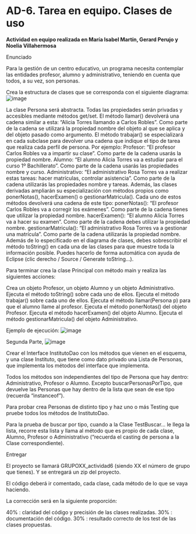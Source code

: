 # AD-6. Tarea en equipo. Clases de uso
**Actividad en equipo realizada en María Isabel Martín, Gerard Perujo y Noelia Villahermosa**

Enunciado

Para la gestión de un centro educativo, un programa necesita contemplar las entidades profesor, alumno y administrativo, teniendo en cuenta que todos, a su vez, son personas.

Crea la estructura de clases que se corresponda con el siguiente diagrama:
![image](https://github.com/user-attachments/assets/995994ba-def2-4dcb-b1c8-e84c3c9dd0fe)

La clase Persona será abstracta.
Todas las propiedades serán privadas y accesibles mediante métodos get/set.
El método llamar() devolverá una cadena similar a esta: “Alicia Torres llamando a Carlos Robles”. Como parte de la cadena se utilizará la propiedad nombre del objeto al que se aplica y del objeto pasado como argumento.
El método trabajar() se especializará en cada subclase para devolver una cadena que indique el tipo de tarea que realiza cada perfil de persona. Por ejemplo:
Profesor: “El profesor Carlos Robles va a impartir su clase”. Como parte de la cadena usarás la propiedad nombre.
Alumno: “El alumno Alicia Torres va a estudiar para el curso 1º Bachillerato”. Como parte de la cadena usarás las propiedades nombre y curso.
Administrativo: “El administrativo Rosa Torres va a realizar estas tareas: hacer matrículas, controlar asistencia”. Como parte de la cadena utilizarás las propiedades nombre y tareas.
Además, las clases derivadas ampliarán su especialización con métodos propios como ponerNotas(), hacerExamen() o gestionarMatricula(). Cada uno de estos métodos devolverá una cadena de este tipo:
ponerNotas(): “El profesor Carlos Robles va a corregir los exámenes”. Como parte de la cadena tienes que utilizar la propiedad nombre.
hacerExamen(): “El alumno Alicia Torres va a hacer su examen”. Como parte de la cadena debes utilizar la propiedad nombre.
gestionarMatricula(): “El administrativo Rosa Torres va a gestionar una matrícula”. Como parte de la cadena utilizarás la propiedad nombre.
Además de lo especificado en el diagrama de clases, debes sobrescribir el método toString() en cada una de las clases para que muestre toda la información posible. Puedes hacerlo de forma automática con ayuda de Eclipse (clic derecho / Source / Generate toString…).
 

Para terminar crea la clase Principal con método main y realiza las siguientes acciones:
 

Crea un objeto Profesor, un objeto Alumno y un objeto Administrativo.
Ejecuta el método toString() sobre cada uno de ellos.
Ejecuta el método trabajar() sobre cada uno de ellos.
Ejecuta el método llamar(Persona p) para que el alumno llame al profesor.
Ejecuta el método ponerNotas() del objeto Profesor.
Ejecuta el método hacerExamen() del objeto Alumno.
Ejecuta el método gestionarMatricula() del objeto Administrativo.
 

Ejemplo de ejecución:
![image](https://github.com/user-attachments/assets/94c3bf1a-27b8-4b9d-8a53-710375513aac)

Segunda Parte,
![image](https://github.com/user-attachments/assets/17a3b383-b24c-46fe-9bea-f285dbaae815)

Crear el Interface InstitutoDao con los métodos que vienen en el esquema, y una clase Instituto, que tiene como dato privado una Lista de Personas, que implementa los métodos del interface que implementa.

 

Todos los métodos son independientes del tipo de Persona que hay dentro: Administrativo, Profesor o Alumno. Excepto buscarPersonasPorTipo, que devuelve las Personas que hay dentro de la lista que sean de ese tipo (recuerda “instanceof”).

 

Para probar crea Personas de distinto tipo y haz uno o más Testing que pruebe todos los métodos de InstitutoDao.

Para la prueba de buscar por tipo, cuando a la Clase TestBuscar… le llega la lista, recorre esta lista y llama al método que es propio de cada clase, Alumno, Profesor o Administrativo (“recuerda el casting de persona a la Clase correspondiente).

 

Entregar

El proyecto se llamará GRUPOXX_actividad6 (siendo XX el número de grupo que tienes). Y se entregará un zip del proyecto.

El código deberá ir comentado, cada clase, cada método de lo que se vaya haciendo.

La corrección será en la siguiente proporción:

40% : claridad del código y precisión de las clases realizadas.
30% : documentación del código.
30% : resultado correcto de los test de las clases propuestas.


